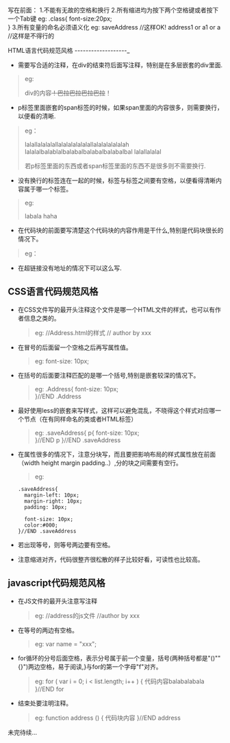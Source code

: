 写在前面：
  1.不能有无故的空格和换行
  2.所有缩进均为按下两个空格键或者按下一个Tab键
    eg:
      .class{
        font-size:20px;  
      }
  3.所有变量的命名必须语义化
    eg:
      saveAddress         //这样OK!
      address1 or a1 or a //这样是不得行的

HTML语言代码规范风格
-------------------_

  + 需要写合适的注释，在div的结束符</div>后面写注释，特别是在多层嵌套的div里面.
   > eg:
       <div class="Address_btn">
         div的内容~~！巴拉巴拉巴拉巴拉~~！
       </div><!--END Address_btn-->

  + p标签里面嵌套的span标签的时候，如果span里面的内容很多，则需要换行，以便看的清晰.
   > eg：
       <p>
         lalallalalalallalalalalalalallalalalalalalah
         <span>
           lalalalbalablalbalabalbalabalbalabalbal
         </span>
         lalallalalal
       </p>
     若p标签里面的东西或者span标签里面的东西不是很多则不需要换行.

  + 没有换行的标签连在一起的时候，标签与标签之间要有空格，以便看得清晰内容属于哪一个标签。
   > eg:
       <p> labala <span> haha </span> </p>

  + 在代码块的前面要写清楚这个代码块的内容作用是干什么,特别是代码块很长的情况下。
   > eg：
       <!--在线人员列表-->
       <div>
       </div>
       <!--END 在线人员列表-->
    
  + 在超链接没有地址的情况下可以这么写.
    <a href="javascript:;"></a>

CSS语言代码规范风格 
------------------

  + 在CSS文件写的最开头注释这个文件是哪一个HTML文件的样式，也可以有作者信息之类的。
    > eg:
        //Address.html的样式
        // author by xxx
        
  + 在冒号的后面留一个空格之后再写属性值。
    > eg:
        font-size: 10px;

  + 在括号的后面要注释匹配的是哪一个括号,特别是嵌套较深的情况下。
    > eg:
        .Address{
          font-size: 10px;   
        }//END .Address

  + 最好使用less的嵌套来写样式，这样可以避免混乱，不晓得这个样式对应哪一个节点（在有同样命名的类或者HTML标签）
    > eg:
        .saveAddress{
          p{
            font-size: 10px;  
          }//END p
        }//END .saveAddress

  + 在属性很多的情况下，注意分块写，而且要把影响布局的样式属性放在前面（width height margin padding..）,分的块之间需要有空行。
    > eg:

        .saveAddress{
          margin-left: 10px;
          margin-right: 10px;
          padding: 10px;

          font-size: 10px;
          color:#000;
        }//END .saveAddress 

  + 若出现等号，则等号两边要有空格。
  
  + 注意缩进对齐，代码很整齐很松散的样子比较好看，可读性也比较高。
  
javascript代码规范风格
---------------------

  + 在JS文件的最开头注意写注释
    > eg:
        //address的js文件
        //author by xxx

  + 在等号的两边有空格。
    > eg:
        var name = "xxx";

  + for循环的分号后面空格，表示分号属于前一个变量，括号(两种括号都是"()""{}")两边空格，易于阅读,}与for的第一个字母"f"对齐。
    > eg:
        for ( var i = 0; i < list.length; i++ ) {
          代码内容balabalabala 
        }//END for
        
  + 结束处要注明注释。
    > eg:
        function address () {
          代码块内容 
        }//END address

未完待续...
